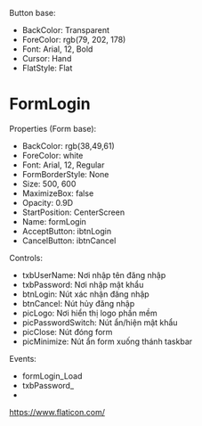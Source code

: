 Button base:
- BackColor: Transparent
- ForeColor: rgb(79, 202, 178)
- Font: Arial, 12, Bold
- Cursor: Hand
- FlatStyle: Flat

# FormLogin


Properties (Form base):
- BackColor: rgb(38,49,61)
- ForeColor: white
- Font: Arial, 12, Regular
- FormBorderStyle: None
- Size: 500, 600
- MaximizeBox: false
- Opacity: 0.9D
- StartPosition: CenterScreen
- Name: formLogin
- AcceptButton: ibtnLogin
- CancelButton: ibtnCancel

Controls:
- txbUserName: Nơi nhập tên đăng nhập
- txbPassword: Nơi nhập mật khẩu
- btnLogin: Nút xác nhận đăng nhập
- btnCancel: Nút hủy đăng nhập
- picLogo: Nơi hiển thị logo phần mềm
- picPasswordSwitch: Nút ẩn/hiện mật khẩu
- picClose: Nút đóng form
- picMinimize: Nút ẩn form xuống thánh taskbar

Events:
- formLogin_Load
- txbPassword_
- 



https://www.flaticon.com/